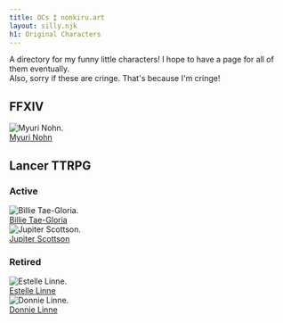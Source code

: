 ```yaml
---
title: OCs ⁑ nonkiru.art
layout: silly.njk
h1: Original Characters
---
```


A directory for my funny little characters! I hope to have a page for all of them eventually. 
<br>Also, sorry if these are cringe. That's because I'm cringe!

<!-- Test! -->

## FFXIV
<div class="ocbox">
    <div class="ocbox_image">
        <img src="../assets/img/OCs/myuri.png" alt="Myuri Nohn.">
    </div>
    <a href="/ocs/myuri/">
    Myuri Nohn</a>
</div>

## Lancer TTRPG
### Active
<div class="ocbox">
    <div class="ocbox_image">
        <img src="/assets/img/OCs/billie.png" alt="Billie Tae-Gloria.">
    </div>
    <a href="/ocs/billie/">
    Billie Tae-Gloria</a>
</div>
<div class="ocbox">
    <div class="ocbox_image">
        <img src="../assets/img/OCs/jupiter.png" alt="Jupiter Scottson.">
    </div>
    <a href="/ocs/jupiter/">
    Jupiter Scottson</a>
</div>

### Retired
<div class="ocbox">
    <div class="ocbox_image">
        <img src="../assets/img/OCs/estelle.png" alt="Estelle Linne.">
    </div>
    <a href="/ocs/estelle/">
    Estelle Linne</a>
</div>
<div class="ocbox">
    <div class="ocbox_image">
        <img src="../assets/img/OCs/donnie.png" alt="Donnie Linne.">
    </div>
    <a href="/ocs/donnie/">
    Donnie Linne</a>
</div>